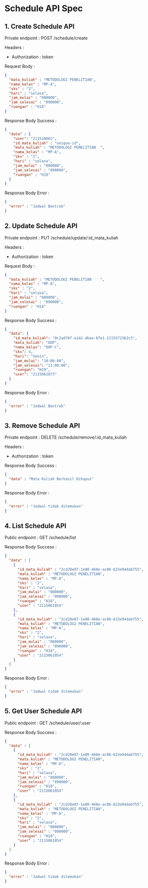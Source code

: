 # Schedule API Spec

## 1. Create Schedule API

Private endpoint : POST /schedule/create

Headers : 
- Authorization : token

Request Body :
```json
{
  "mata_kuliah" : "METODOLOGI PENELITIAN",
  "nama_kelas" : "MP-A",
  "sks" : "2",
  "hari" : "selasa",
  "jam_mulai" : "080000",
  "jam_selesai" : "090000",
  "ruangan" : "H18"
}
```

Response Body Success : 
```json
{
  "data" : {
    "user": "211510001",
    "id_mata_kuliah" : "unique-id",
    "mata_kuliah" : "METODOLOGI PENELITIAN	",
    "nama_kelas" : "MP-A",
    "sks" : "2",
    "hari" : "selasa",
    "jam_mulai" : "080000",
    "jam_selesai" : "090000",
    "ruangan" : "H18"
  }
}
```

Response Body Error :
```json
{
  "error" : "Jadwal Bentrok"
}
```

## 2. Update Schedule API

Private endpoint : PUT /schedule/update/:id_mata_kuliah

Headers :
- Authorization : token

Request Body :
```json
{
  "mata_kuliah" : "METODOLOGI PENELITIAN	",
  "nama_kelas" : "MP-A",
  "sks" : "2",
  "hari" : "selasa",
  "jam_mulai" : "080000",
  "jam_selesai" : "090000",
  "ruangan" : "H18"
}
```

Response Body Success :
```json
{
  "data": {
    "id_mata_kuliah": "0c2ad76f-a142-4bae-87e1-2115572362c5",
    "mata_kuliah": "OOP",
    "nama_kelas": "OOP-C",
    "sks": 4,
    "hari": "Senin",
    "jam_mulai": "10:00:00",
    "jam_selesai": "11:00:00",
    "ruangan": "H19",
    "user": "2115061073"
  }
}
```

Response Body Error :
```json
{
  "error" : "Jadwal Bentrok"
}
```

## 3. Remove Schedule API

Private endpoint : DELETE /schedule/remove/:id_mata_kuliah

Headers :
- Authorization : token

Response Body Success :
```json
{
  "data" : "Mata Kuliah Berhasil Dihapus"
}
```

Response Body Error :
```json
{
  "error" : "Jadwal tidak ditemukan"
}
```

## 4. List Schedule API

Public endpoint : GET /schedule/list

Response Body Success :
```json
{
  "data" : [
    {
      "id_mata_kuliah" : "2cd28e07-1e80-468e-ac06-623e94dabf55",
      "mata_kuliah" : "METODOLOGI PENELITIAN",
      "nama_kelas" : "MP-A",
      "sks" : "2",
      "hari" : "selasa",
      "jam_mulai" : "080000",
      "jam_selesai" : "090000",
      "ruangan" : "H18",
      "user" : "2115061054"
    },
    {
      "id_mata_kuliah" : "2cd28e07-1e80-468e-ac06-623e94dabf55",
      "mata_kuliah" : "METODOLOGI PENELITIAN",
      "nama_kelas" : "MP-A",
      "sks" : "2",
      "hari" : "selasa",
      "jam_mulai" : "080000",
      "jam_selesai" : "090000",
      "ruangan" : "H18",
      "user" : "2115061054"
    }
  ]
}
```

Response Body Error :
```json
{
  "error" : "Jadwal tidak ditemukan" 
}
```

## 5. Get User Schedule API

Public endpoint : GET /schedule/user/:user

Response Body Success :
```json
{
  "data" : [
    {
      "id_mata_kuliah" : "2cd28e07-1e80-468e-ac06-623e94dabf55",
      "mata_kuliah" : "METODOLOGI PENELITIAN",
      "nama_kelas" : "MP-A",
      "sks" : "2",
      "hari" : "selasa",
      "jam_mulai" : "080000",
      "jam_selesai" : "090000",
      "ruangan" : "H18",
      "user" : "2115061054"
    },
    {
      "id_mata_kuliah" : "2cd28e07-1e80-468e-ac06-623e94dabf55",
      "mata_kuliah" : "METODOLOGI PENELITIAN",
      "nama_kelas" : "MP-A",
      "sks" : "2",
      "hari" : "selasa",
      "jam_mulai" : "080000",
      "jam_selesai" : "090000",
      "ruangan" : "H18",
      "user" : "2115061054"
    }
  ]
}
```

Response Body Error :
```json
{
  "error" : "Jadwal tidak ditemukan" 
}
```
